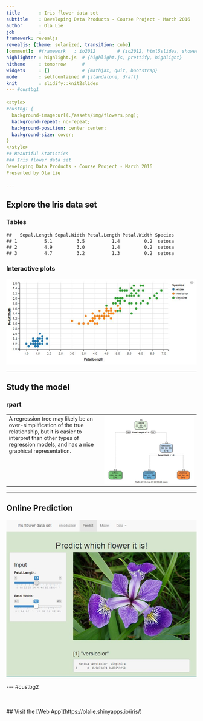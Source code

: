 ```yaml
---
title       : Iris flower data set
subtitle    : Developing Data Products - Course Project - March 2016
author      : Ola Lie
job         : 
framework: revealjs
revealjs: {theme: solarized, transition: cube}
[comment]:  #framework   : io2012        # {io2012, html5slides, shower, dzslides, ...}
highlighter : highlight.js  # {highlight.js, prettify, highlight}
hitheme     : tomorrow      # 
widgets     : []            # {mathjax, quiz, bootstrap}
mode        : selfcontained # {standalone, draft}
knit        : slidify::knit2slides
--- #custbg1

<style>
#custbg1 {
  background-image:url(./assets/img/flowers.png); 
  background-repeat: no-repeat;
  background-position: center center;
  background-size: cover;
}
</style>
## Beautiful Statistics
### Iris flower data set
Developing Data Products - Course Project - March 2016
Presented by Ola Lie

---
```


## Explore the Iris data set
### Tables

```
##   Sepal.Length Sepal.Width Petal.Length Petal.Width Species
## 1          5.1         3.5          1.4         0.2  setosa
## 2          4.9         3.0          1.4         0.2  setosa
## 3          4.7         3.2          1.3         0.2  setosa
```

### Interactive plots
![ggvis plot](./assets/img/ggvis.jpg "ggvis plot")


--- 

## Study the model

### rpart

<table>
  <tr>
    <td width=50% style="vertical-align:top">A regression tree may likely be an over-simplification of the true relationship,
      but it is easier to interpret than other types of regression models,
      and has a nice graphical representation.
    </td>
    <td align="bottom"><img src="./assets/img/fancyRpartPlot.jpg" align="bottom"/>
    </td>
  </tr>
</table>

---

## Online Prediction

<img src="./assets/img/predict.jpg" style="max-height:560px;"/>

--- #custbg2

<style>
#custbg2 {
  background-image:url(./assets/img/webapp.png); 
  background-repeat: no-repeat;
  background-position: center center;
  background-size: contain;
}
</style>
<br />
<br />
## Visit the
[Web App](https://olalie.shinyapps.io/iris/)
<br />
<br />
<br />
